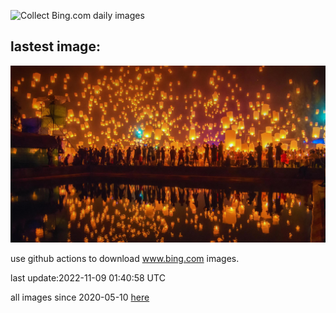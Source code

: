 ![Collect Bing.com daily images](https://github.com/counter2015/bing-daily-images/workflows/Collect%20Bing.com%20daily%20images/badge.svg)
## lastest image:
![](images/YiPeng.jpg)

use github actions to download www.bing.com images.

last update:2022-11-09 01:40:58 UTC

all images since 2020-05-10 [here](https://github.com/counter2015/bing-daily-images/tree/master/images) 
